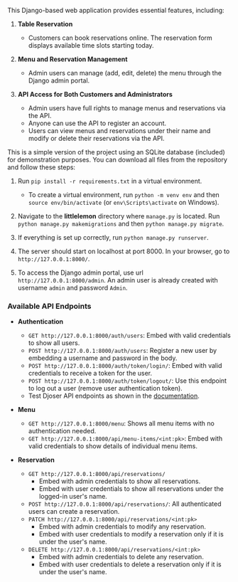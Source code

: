 This Django-based web application provides essential features, including:

1. **Table Reservation**
   - Customers can book reservations online. The reservation form displays available time slots starting today.

2. **Menu and Reservation Management**
   - Admin users can manage (add, edit, delete) the menu through the Django admin portal.

3. **API Access for Both Customers and Administrators**
   - Admin users have full rights to manage menus and reservations via the API.
   - Anyone can use the API to register an account.
   - Users can view menus and reservations under their name and modify or delete their reservations via the API.

This is a simple version of the project using an SQLite database (included) for demonstration purposes. You can download all files from the repository and follow these steps:

1. Run `pip install -r requirements.txt` in a virtual environment.
   - To create a virtual environment, run `python -m venv env` and then `source env/bin/activate` (or `env\Scripts\activate` on Windows).

2. Navigate to the **littlelemon** directory where `manage.py` is located. Run `python manage.py makemigrations` and then `python manage.py migrate`.

3. If everything is set up correctly, run `python manage.py runserver`.

4. The server should start on localhost at port 8000. In your browser, go to `http://127.0.0.1:8000/`.
   
5. To access the Django admin portal, use url `http://127.0.0.1:8000/admin`. An admin user is already created with username `admin` and password `Admin`.
   
### Available API Endpoints

- **Authentication**
  - `GET http://127.0.0.1:8000/auth/users`: Embed with valid credentials to show all users.
  - `POST http://127.0.0.1:8000/auth/users`: Register a new user by embedding a username and password in the body.
  - `POST http://127.0.0.1:8000/auth/token/login/`: Embed with valid credentials to receive a token for the user.
  - `POST http://127.0.0.1:8000/auth/token/logout/`: Use this endpoint to log out a user (remove user authentication token).
  - Test Djoser API endpoints as shown in the [documentation](https://djoser.readthedocs.io/en/latest/getting_started.html).

- **Menu**
  - `GET http://127.0.0.1:8000/menu`: Shows all menu items with no authentication needed.
  - `GET http://127.0.0.1:8000/api/menu-items/<int:pk>`: Embed with valid credentials to show details of individual menu items.

- **Reservation**
  - `GET http://127.0.0.1:8000/api/reservations/`
    - Embed with admin credentials to show all reservations.
    - Embed with user credentials to show all reservations under the logged-in user's name.
  - `POST http://127.0.0.1:8000/api/reservations/`: All authenticated users can create a reservation.
  - `PATCH http://127.0.0.1:8000/api/reservations/<int:pk>`
    - Embed with admin credentials to modify any reservation.
    - Embed with user credentials to modify a reservation only if it is under the user's name.
  - `DELETE http://127.0.0.1:8000/api/reservations/<int:pk>`
    - Embed with admin credentials to delete any reservation.
    - Embed with user credentials to delete a reservation only if it is under the user's name.